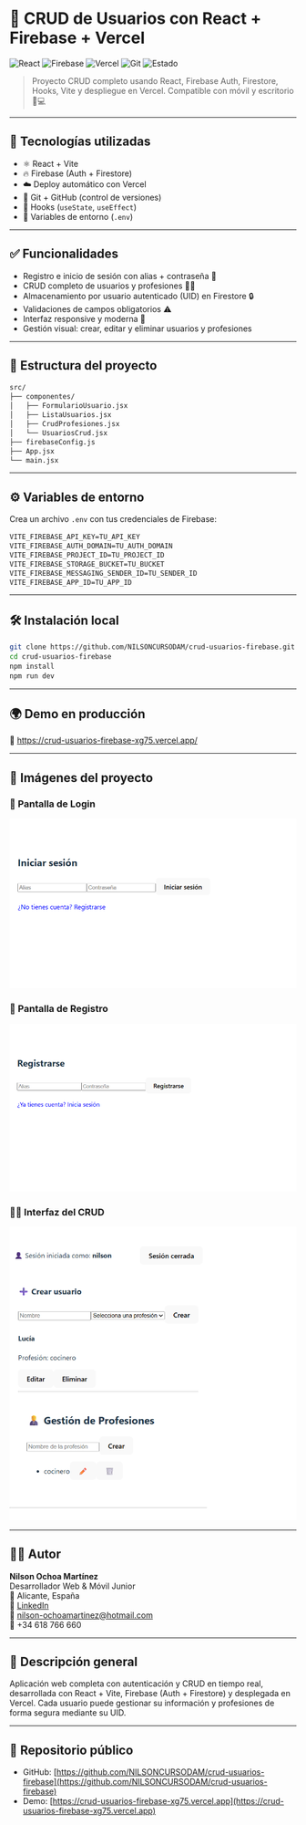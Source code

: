 # 🚀 CRUD de Usuarios con React + Firebase + Vercel

![React](https://img.shields.io/badge/React-18.2.0-blue?logo=react)
![Firebase](https://img.shields.io/badge/Firebase-Firestore%20%7C%20Auth-ffca28?logo=firebase)
![Vercel](https://img.shields.io/badge/Deploy-Vercel-black?logo=vercel)
![Git](https://img.shields.io/badge/Git-GitHub-blue?logo=git)
![Estado](https://img.shields.io/badge/Estado-En%20producción-green)

> Proyecto CRUD completo usando React, Firebase Auth, Firestore, Hooks, Vite y despliegue en Vercel. Compatible con móvil y escritorio 📱💻

---

## 🧠 Tecnologías utilizadas

- ⚛️ React + Vite
- 🔥 Firebase (Auth + Firestore)
- ☁️ Deploy automático con Vercel
- 🧪 Git + GitHub (control de versiones)
- 🧠 Hooks (`useState`, `useEffect`)
- 🔐 Variables de entorno (`.env`)

---

## ✅ Funcionalidades

- Registro e inicio de sesión con alias + contraseña 🔐  
- CRUD completo de usuarios y profesiones 🧑‍💻  
- Almacenamiento por usuario autenticado (UID) en Firestore 🔒  
- Validaciones de campos obligatorios ⚠️  
- Interfaz responsive y moderna 🎯  
- Gestión visual: crear, editar y eliminar usuarios y profesiones  

---

## 📂 Estructura del proyecto

```
src/
├── componentes/
│   ├── FormularioUsuario.jsx
│   ├── ListaUsuarios.jsx
│   ├── CrudProfesiones.jsx
│   └── UsuariosCrud.jsx
├── firebaseConfig.js
├── App.jsx
└── main.jsx
```

---

## ⚙️ Variables de entorno

Crea un archivo `.env` con tus credenciales de Firebase:

```env
VITE_FIREBASE_API_KEY=TU_API_KEY
VITE_FIREBASE_AUTH_DOMAIN=TU_AUTH_DOMAIN
VITE_FIREBASE_PROJECT_ID=TU_PROJECT_ID
VITE_FIREBASE_STORAGE_BUCKET=TU_BUCKET
VITE_FIREBASE_MESSAGING_SENDER_ID=TU_SENDER_ID
VITE_FIREBASE_APP_ID=TU_APP_ID
```

---

## 🛠️ Instalación local

```bash
git clone https://github.com/NILSONCURSODAM/crud-usuarios-firebase.git
cd crud-usuarios-firebase
npm install
npm run dev
```

---

## 🌍 Demo en producción

🔗 https://crud-usuarios-firebase-xg75.vercel.app/

---

## 🧪 Imágenes del proyecto

### 🔐 Pantalla de Login
![Login](./Login.png)

### 🧾 Pantalla de Registro
![Registro](./Registro.png)

### 🧑‍💻 Interfaz del CRUD
![CRUD](./Crud.png)

---

## 👨‍💻 Autor

**Nilson Ochoa Martínez**  
Desarrollador Web & Móvil Junior  
📍 Alicante, España  
💼 [LinkedIn](https://www.linkedin.com/in/nilsonochoa-dev/)  
📧 nilson-ochoamartinez@hotmail.com  
📱 +34 618 766 660

---

## 🧠 Descripción general

Aplicación web completa con autenticación y CRUD en tiempo real, desarrollada con React + Vite, Firebase (Auth + Firestore) y desplegada en Vercel. Cada usuario puede gestionar su información y profesiones de forma segura mediante su UID.

---

## 📁 Repositorio público

- GitHub: [https://github.com/NILSONCURSODAM/crud-usuarios-firebase](https://github.com/NILSONCURSODAM/crud-usuarios-firebase)
- Demo: [https://crud-usuarios-firebase-xg75.vercel.app](https://crud-usuarios-firebase-xg75.vercel.app)


